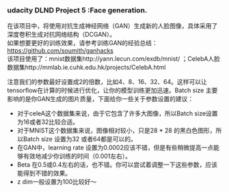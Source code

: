 ### udacity DLND Project 5 :Face generation.


  在该项目中，将使用对抗生成神经网络（GAN）生成新的人脸图像，具体采用了深度卷积生成对抗网络结构（DCGAN）。<br>
  如果想要更好的训练效果，请参考训练GAN的经验总结：https://github.com/soumith/ganhacks<br>
  该项目使用了：mnist数据集http://yann.lecun.com/exdb/mnist/ ；CelebA人脸数据集http://mmlab.ie.cuhk.edu.hk/projects/CelebA.html<br>


注意我们的参数最好设置成2的倍数，比如4、8、16、32、64。这样可以让tensorflow在计算的时候进行优化，让你的模型训练更加迅速。Batch size 主要影响的是你GAN生成的图片质量，下面给你一些关于参数设置的建议：<br>
* 对于celeA这个数据集来说，由于它包含了许多大图像，所以Batch size设置为16或者32比较合适。
* 对于MNIST这个数据集来说，图像相对较小，只是28 * 28 的黑白色图形，所以Batch size 设置为32 或者64都是可以的。
* 在GAN中，learning rate 设置为0.0002应该不错，但是有些稍微提高一点能够有效地减少你训练的时间（0.001左右）。
* Beta 在0.5或0.4左右的话，也不错。你可以尝试着调整一下这些参数，应该能得到不错的效果。
* z dim一般设置为100比较好～


